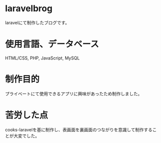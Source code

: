 # laravelbrog
laravelにて制作したブログです。

# 使用言語、データベース
HTML/CSS, PHP, JavaScript, MySQL


# 制作目的
プライベートにて使用できるアプリに興味があったため制作しました。

# 苦労した点
cooks-laravelを基に制作し、表画面を裏画面のつながりを意識して制作することが大変でした。
